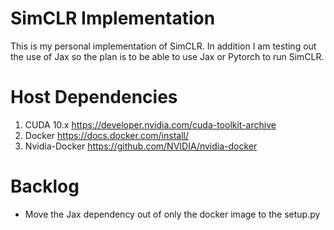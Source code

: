 # SimCLR Implementation
This is my personal implementation of SimCLR.  In addition I am testing out the use of Jax so the plan is to be able to use Jax or Pytorch to run SimCLR.

# Host Dependencies
1. CUDA 10.x https://developer.nvidia.com/cuda-toolkit-archive
1. Docker https://docs.docker.com/install/
2. Nvidia-Docker https://github.com/NVIDIA/nvidia-docker

# Backlog
* Move the Jax dependency out of only the docker image to the setup.py